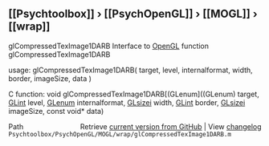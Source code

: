 ## [[Psychtoolbox]] &#8250; [[PsychOpenGL]] &#8250; [[MOGL]] &#8250; [[wrap]]

glCompressedTexImage1DARB  Interface to [OpenGL](OpenGL) function glCompressedTexImage1DARB  
  
usage:  glCompressedTexImage1DARB( target, level, internalformat, width, border, imageSize, data )  
  
C function:  void glCompressedTexImage1DARB[(GLenum]((GLenum) target, [GLint](GLint) level, [GLenum](GLenum) internalformat, [GLsizei](GLsizei) width, [GLint](GLint) border, [GLsizei](GLsizei) imageSize, const void\* data)  




<div class="code_header" style="text-align:right;">
  <span style="float:left;">Path&nbsp;&nbsp;</span> <span class="counter">Retrieve <a href=
  "https://raw.github.com/Psychtoolbox-3/Psychtoolbox-3/beta/Psychtoolbox/PsychOpenGL/MOGL/wrap/glCompressedTexImage1DARB.m">current version from GitHub</a> | View <a href=
  "https://github.com/Psychtoolbox-3/Psychtoolbox-3/commits/beta/Psychtoolbox/PsychOpenGL/MOGL/wrap/glCompressedTexImage1DARB.m">changelog</a></span>
</div>
<div class="code">
  <code>Psychtoolbox/PsychOpenGL/MOGL/wrap/glCompressedTexImage1DARB.m</code>
</div>

